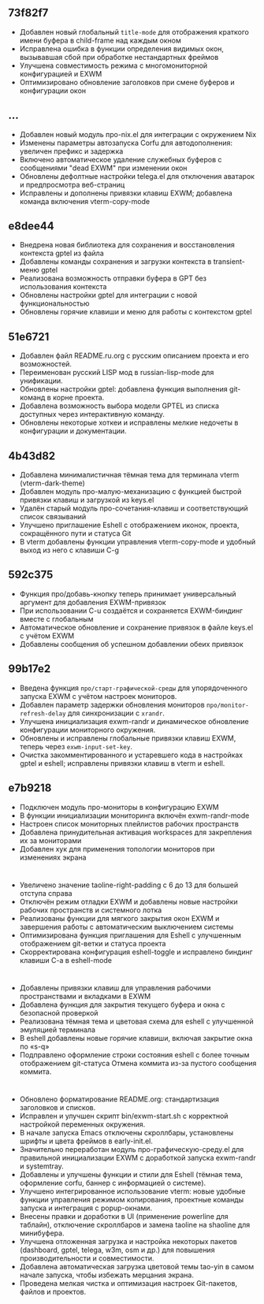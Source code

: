 ## 73f82f7
- Добавлен новый глобальный `title-mode` для отображения краткого имени буфера в child-frame над каждым окном
- Исправлена ошибка в функции определения видимых окон, вызывавшая сбой при обработке нестандартных фреймов
- Улучшена совместимость режима с многомониторной конфигурацией и EXWM
- Оптимизировано обновление заголовков при смене буферов и конфигурации окон

## ...
- Добавлен новый модуль про-nix.el для интеграции с окружением Nix  
- Изменены параметры автозапуска Corfu для автодополнения: увеличен префикс и задержка  
- Включено автоматическое удаление служебных буферов с сообщениями "dead EXWM" при изменении окон  
- Обновлены дефолтные настройки telega.el для отключения аватарок и предпросмотра веб-страниц  
- Исправлены и дополнены привязки клавиш EXWM; добавлена команда включения vterm-copy-mode
## e8dee44
- Внедрена новая библиотека для сохранения и восстановления контекста gptel из файла
- Добавлены команды сохранения и загрузки контекста в transient-меню gptel
- Реализована возможность отправки буфера в GPT без использования контекста
- Обновлены настройки gptel для интеграции с новой функциональностью
- Обновлены горячие клавиши и меню для работы с контекстом gptel

## 51e6721
- Добавлен файл README.ru.org с русским описанием проекта и его возможностей.
- Переименован русский LISP мод в russian-lisp-mode для унификации.
- Обновлены настройки gptel: добавлена функция выполнения git-команд в корне проекта.
- Добавлена возможность выбора модели GPTEL из списка доступных через интерактивную команду.
- Обновлены некоторые хоткеи и исправлены мелкие недочеты в конфигурации и документации.

## 4b43d82
- Добавлена минималистичная тёмная тема для терминала vterm (vterm-dark-theme)
- Добавлен модуль про-малую-механизацию с функцией быстрой привязки клавиш и загрузкой из keys.el
- Удалён старый модуль про-сочетания-клавиш и соответствующий список связываний
- Улучшено приглашение Eshell с отображением иконок, проекта, сокращённого пути и статуса Git
- В vterm добавлены функции управления vterm-copy-mode и удобный выход из него с клавиши C-g

## 592c375
- Функция про/добавь-кнопку теперь принимает универсальный аргумент для добавления EXWM-привязок
- При использовании C-u создаётся и сохраняется EXWM-биндинг вместе с глобальным
- Автоматическое обновление и сохранение привязок в файле keys.el с учётом EXWM
- Добавлены сообщения об успешном добавлении обеих привязок

## 99b17e2
- Введена функция `про/старт-графической-среды` для упорядоченного запуска EXWM с учётом настроек мониторов.
- Добавлен параметр задержки обновления мониторов `про/monitor-refresh-delay` для синхронизации с `xrandr`.
- Улучшена инициализация exwm-randr и динамическое обновление конфигурации мониторного окружения.
- Обновлены и исправлены глобальные привязки клавиш EXWM, теперь через `exwm-input-set-key`.
- Очистка закомментированного и устаревшего кода в настройках gptel и eshell; исправлены привязки клавиш в vterm и eshell.

## e7b9218
- Подключен модуль про-мониторы в конфигурацию EXWM
- В функции инициализации мониторинга включён exwm-randr-mode
- Настроен список мониторных плейлистов рабочих пространств
- Добавлена принудительная активация workspaces для закрепления их за мониторами
- Добавлен хук для применения топологии мониторов при изменениях экрана

#
- Увеличено значение taoline-right-padding с 6 до 13 для большей отступа справа
- Отключён режим отладки EXWM и добавлены новые настройки рабочих пространств и системного лотка
- Реализованы функции для мягкого закрытия окон EXWM и завершения работы с автоматическим выключением системы
- Оптимизирована функция приглашения для Eshell с улучшенным отображением git-ветки и статуса проекта
- Скорректирована конфигурация eshell-toggle и исправлено биндинг клавиши C-a в eshell-mode

#
- Добавлены привязки клавиш для управления рабочими пространствами и вкладками в EXWM 
- Добавлена функция для закрытия текущего буфера и окна с безопасной проверкой
- Реализована тёмная тема и цветовая схема для eshell с улучшенной эмуляцией терминала
- В eshell добавлены новые горячие клавиши, включая закрытие окна по «s-q»
- Подправлено оформление строки состояния eshell с более точным отображением git-статуса
Отмена коммита из-за пустого сообщения коммита.

#
- Обновлено форматирование README.org: стандартизация заголовков и списков.  
- Исправлен и улучшен скрипт bin/exwm-start.sh с корректной настройкой переменных окружения.  
- В начале запуска Emacs отключены скроллбары, установлены шрифты и цвета фреймов в early-init.el.  
- Значительно переработан модуль про-графическую-среду.el для правильной инициализации EXWM с доработкой запуска exwm-randr и systemtray.  
- Добавлены и улучшены функции и стили для Eshell (тёмная тема, оформление corfu, баннер с информацией о системе).  
- Улучшено интегрированное использование vterm: новые удобные функции управления режимом копирования, проектные команды запуска и интеграция с popup-окнами.  
- Внесены правки и доработки в UI (применение powerline для таблайн), отключение скроллбаров и замена taoline на shaoline для минибуфера.  
- Улучшена отложенная загрузка и настройка некоторых пакетов (dashboard, gptel, telega, w3m, osm и др.) для повышения производительности и совместимости.  
- Добавлена автоматическая загрузка цветовой темы tao-yin в самом начале запуска, чтобы избежать мерцания экрана.  
- Проведена мелкая чистка и оптимизация настроек Git-пакетов, файлов и проектов.
